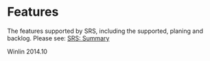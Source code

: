 # Features

The features supported by SRS, including the supported, planing and backlog. Please see: [SRS: Summary](https://github.com/simple-rtmp-server/srs/tree/1.0release#summary)

Winlin 2014.10
